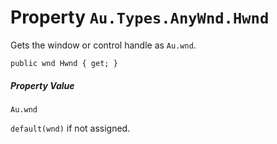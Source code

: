 # Property `Au.Types.AnyWnd.Hwnd`

Gets the window or control handle as `Au.wnd`.

```
public wnd Hwnd { get; }
```

##### Property Value

`Au.wnd`

`default(wnd)` if not assigned.